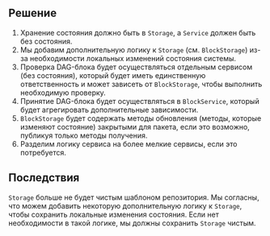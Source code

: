 

## Решение

1. Хранение состояния должно быть в `Storage`, а `Service` должен быть без состояния.
2. Мы добавим дополнительную логику к `Storage` (см. `BlockStorage`) из-за необходимости локальных изменений состояния системы.
3. Проверка DAG-блока будет осуществляться отдельным сервисом (без состояния), который будет иметь единственную ответственность и может зависеть от `BlockStorage`, чтобы выполнить необходимую проверку.
4. Принятие DAG-блока будет осуществляться в `BlockService`, который будет агрегировать дополнительные зависимости.
5. `BlockStorage` будет содержать методы обновления (методы, которые изменяют состояние) закрытыми для пакета, если это возможно, публикуя только методы получения.
6. Разделим логику сервиса на более мелкие сервисы, если это потребуется.

## Последствия

`Storage` больше не будет чистым шаблоном репозитория. Мы согласны, что можем добавить некоторую дополнительную логику к `Storage`, чтобы сохранить локальные изменения состояния. Если нет необходимости в такой логике, мы должны сохранить `Storage` чистым.
